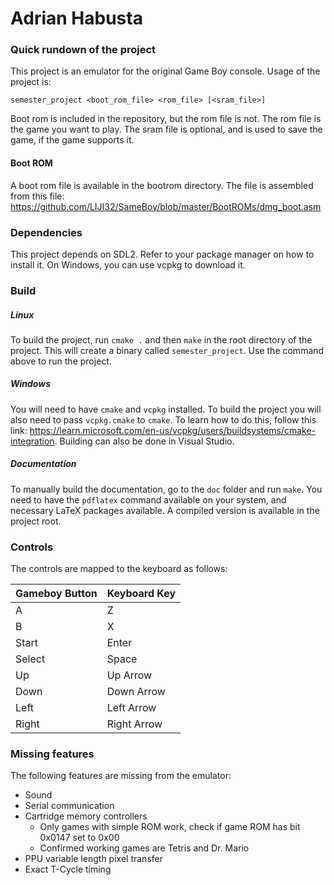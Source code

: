 # Adrian Habusta

### Quick rundown of the project
This project is an emulator for the original Game Boy console. Usage of the project is:

`semester_project <boot_rom_file> <rom_file> [<sram_file>]` 

Boot rom is included in the repository, but the rom file is not. The rom file is the game you want to play. The sram 
file is optional, and is used to save the game, if the game supports it.

#### Boot ROM
A boot rom file is available in the bootrom directory. The file is assembled from this file:
https://github.com/LIJI32/SameBoy/blob/master/BootROMs/dmg_boot.asm

### Dependencies
This project depends on SDL2. Refer to your package manager on how to install it. On Windows, you can use vcpkg to 
download it.

### Build
##### Linux
To build the project, run `cmake .` and then `make` in the root directory of the project.
This will create a binary called `semester_project`. Use the command above to run the project.
##### Windows
You will need to have `cmake` and `vcpkg` installed. To build the project you will also need to pass `vcpkg.cmake` to `cmake`. To learn how to do this, follow this link: https://learn.microsoft.com/en-us/vcpkg/users/buildsystems/cmake-integration. Building can also be done in Visual Studio.

##### Documentation
To manually build the documentation, go to the `doc` folder and run `make`. You need to have the `pdflatex` command available on your system, and necessary LaTeX packages available. A compiled version is available in the project root.


### Controls
The controls are mapped to the keyboard as follows:

| Gameboy Button | Keyboard Key |
|----------------|--------------|
| A              | Z            |
| B              | X            |
| Start          | Enter        |
| Select         | Space        |
| Up             | Up Arrow     |
| Down           | Down Arrow   |
| Left           | Left Arrow   |
| Right          | Right Arrow  |

### Missing features
The following features are missing from the emulator:
 - Sound
 - Serial communication
 - Cartridge memory controllers 
   - Only games with simple ROM work, check if game ROM has bit 0x0147 set to 0x00
   - Confirmed working games are Tetris and Dr. Mario
 - PPU variable length pixel transfer
 - Exact T-Cycle timing
